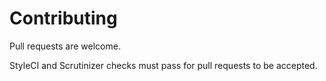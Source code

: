 # Contributing

Pull requests are welcome.

StyleCI and Scrutinizer checks must pass for pull requests to be accepted.
